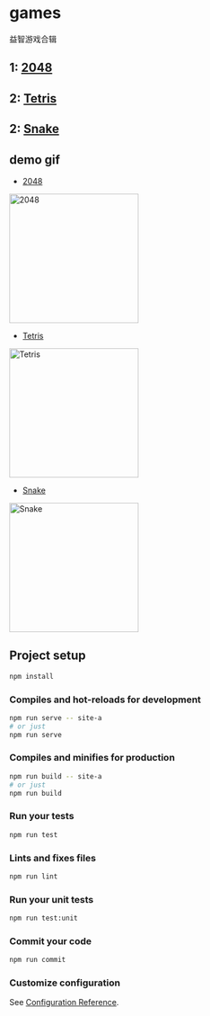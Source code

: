 # games
益智游戏合辑

## 1: [2048](https://github.com/benbenye/games/tree/master/src/sites/2048) 
## 2: [Tetris](https://github.com/benbenye/games/tree/master/src/sites/pixi-Tetris) 

## 2: [Snake](https://github.com/benbenye/games/tree/master/src/sites/snake) 

## demo gif
- [2048](https://5hez.github.io/games/2048/)  
<img src="https://mmbiz.qpic.cn/mmbiz_gif/07qFzkU6Kn4AKh8nkdcISEibhLTJ2hbpJvPB5FvgMSibZPXBeTCUgHygotP7lGXNvbeFJWzQ9XIuYDlcXr81mYJQ/0?wx_fmt=gif" width="230" alt="2048">    
    
- [Tetris](https://5hez.github.io/games/pixi-Tetris/)    
<img src="https://mmbiz.qpic.cn/mmbiz_gif/07qFzkU6Kn4AKh8nkdcISEibhLTJ2hbpJYZ9emD1tAdwqXTziaRomyIDllAM4xY49ibvH8gt09bptgPtkSicVRq69A/0?wx_fmt=gif" width="230" alt="Tetris">

- [Snake](https://5hez.github.io/games/snake/)   
<img src="https://mmbiz.qpic.cn/mmbiz_gif/07qFzkU6Kn4HNFXI0KTiaCMZkian3MWgvgr3yUdYDlcHloF2WlZqFVfk7cVVxSicibTibBAgicOS06nuEezgT3hU5ZVg/640?wx_fmt=gif&tp=webp&wxfrom=5&wx_lazy=1" width="230" alt="Snake">

## Project setup
```bash
npm install
```

### Compiles and hot-reloads for development
```bash
npm run serve -- site-a                  
# or just
npm run serve                  
```

### Compiles and minifies for production
```bash
npm run build -- site-a
# or just
npm run build
```

### Run your tests
```bash
npm run test
```

### Lints and fixes files
```bash
npm run lint
```

### Run your unit tests
```bash
npm run test:unit
```

### Commit your code
```bash
npm run commit
```

### Customize configuration
See [Configuration Reference](https://cli.vuejs.org/config/).

